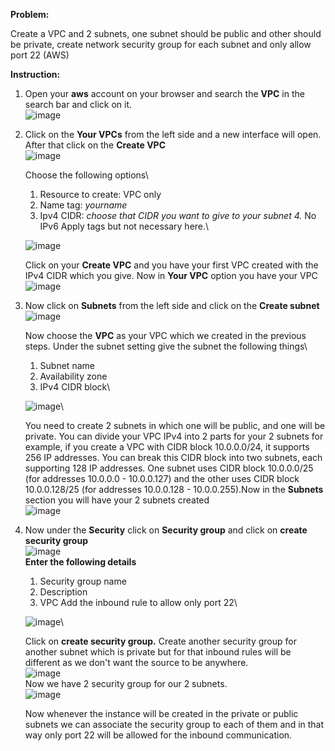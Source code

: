 **Problem:**

Create a VPC and 2 subnets, one subnet should be public and other should
be private, create network security group for each subnet and only allow
port 22 (AWS)

**Instruction:**

1.  Open your **aws** account on your browser and search the **VPC** in
    the search bar and click on it.\
    ![image](https://user-images.githubusercontent.com/46097990/187625036-0065184a-46d9-4e78-b3c9-dccf576faa09.png)

2.  Click on the **Your VPCs** from the left side and a new interface
    will open. After that click on the **Create VPC**\
    ![image](https://user-images.githubusercontent.com/46097990/187625218-8c45b2f0-bcc6-4896-96dc-4be5788e51f7.png)

    Choose the following options\
    1. Resource to create: VPC only
    2. Name tag: *yourname*
    3. Ipv4 CIDR: *choose that CIDR you want to give to your subnet
    4.* No IPv6
    Apply tags but not necessary here.\
    
    ![image](https://user-images.githubusercontent.com/46097990/187625251-203515d1-a535-437b-89a6-0f7485aa8622.png)

    Click on your **Create VPC** and you have your first VPC created with
    the IPv4 CIDR which you give. Now in **Your VPC** option you have your
    VPC\
    ![image](https://user-images.githubusercontent.com/46097990/187625317-850e75a7-7117-4b8b-890b-3371f9b16010.png)

3.  Now click on **Subnets** from the left side and click on the
    **Create subnet**\
    ![image](https://user-images.githubusercontent.com/46097990/187625363-661fa98f-2413-43b4-97f8-569d2b2c92a6.png)

    Now choose the **VPC** as your VPC which we created in the previous
    steps. Under the subnet setting give the subnet the following things\
    1. Subnet name
    2. Availability zone
    3. IPv4 CIDR block\
    
    ![image](https://user-images.githubusercontent.com/46097990/187625423-a6317327-bd34-47cc-bfa6-27f7391051c2.png)\
    
    You need to create 2 subnets in which one will be public, and one will
    be private. You can divide your VPC IPv4 into 2 parts for your 2 subnets
    for example, if you create a VPC with CIDR block 10.0.0.0/24, it
    supports 256 IP addresses. You can break this CIDR block into two
    subnets, each supporting 128 IP addresses. One subnet uses CIDR block
    10.0.0.0/25 (for addresses 10.0.0.0 - 10.0.0.127) and the other uses
    CIDR block 10.0.0.128/25 (for addresses 10.0.0.128 - 10.0.0.255).Now in
    the **Subnets** section you will have your 2 subnets created\
    ![image](https://user-images.githubusercontent.com/46097990/187625468-eb9215ee-f76e-4f15-81e4-bf45c2fdf9cf.png)

4.  Now under the **Security** click on **Security group** and click on
    **create security group**\
    ![image](https://user-images.githubusercontent.com/46097990/187625590-6c2b46d2-c08e-4b5c-856c-3b79836110da.png)\
    **Enter the following details**
    1. Security group name 
    2. Description 
    3. VPC 
    Add the inbound rule to allow only port 22\
    
    ![image](https://user-images.githubusercontent.com/46097990/187625952-99bb3bf4-0859-4b34-89de-57c78ed315c8.png)\
    
    Click on **create security group.** Create another security group
    for another subnet which is private but for that inbound rules will
    be different as we don't want the source to be anywhere.\
    ![image](https://user-images.githubusercontent.com/46097990/187625999-7c04a76b-c8e9-4f75-af8a-b00ad261068c.png)\
    Now we have 2 security group for our 2 subnets.\
    ![image](https://user-images.githubusercontent.com/46097990/187626046-668382e5-0caf-4c8c-ac7a-4fd5ce2ea08e.png)

    Now whenever the instance will be created in the private or public
    subnets we can associate the security group to each of them and in that
    way only port 22 will be allowed for the inbound communication.
